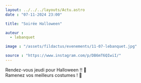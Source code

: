 ```yaml
---
layout: ../../../layouts/Actu.astro
date : "07-11-2024 23:00"

title: "Soirée Halloween"

auteur :
  - lebanquet

image : "/assets/fildactus/evenements/11-07-lebanquet.jpg"

source : "https://www.instagram.com/p/DB6mT6QIwiI/"
---
```


Rendez-vous jeudi pour Halloween !! 🎃  
Ramenez vos meilleurs costumes ! 👻